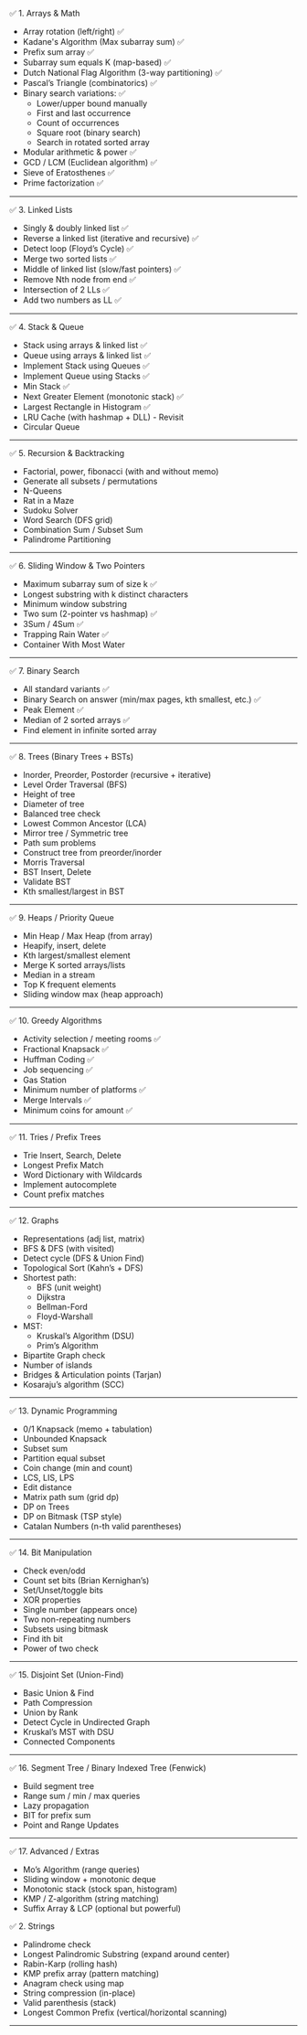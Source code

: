 ✅ 1. Arrays & Math
- Array rotation (left/right) ✅
- Kadane's Algorithm (Max subarray sum) ✅
- Prefix sum array ✅
- Subarray sum equals K (map-based) ✅
- Dutch National Flag Algorithm (3-way partitioning) ✅
- Pascal’s Triangle (combinatorics) ✅
- Binary search variations: ✅
	- Lower/upper bound manually
	- First and last occurrence
	- Count of occurrences
	- Square root (binary search)
	- Search in rotated sorted array
- Modular arithmetic & power ✅
- GCD / LCM (Euclidean algorithm) ✅
- Sieve of Eratosthenes ✅
- Prime factorization ✅
---

✅ 3. Linked Lists

- Singly & doubly linked list ✅
- Reverse a linked list (iterative and recursive) ✅
- Detect loop (Floyd’s Cycle) ✅
- Merge two sorted lists  ✅
- Middle of linked list (slow/fast pointers)  ✅
- Remove Nth node from end  ✅
- Intersection of 2 LLs ✅
- Add two numbers as LL ✅
---

✅ 4. Stack & Queue

- Stack using arrays & linked list ✅
- Queue using arrays & linked list ✅
- Implement Stack using Queues ✅
- Implement Queue using Stacks ✅
- Min Stack  ✅
- Next Greater Element (monotonic stack) ✅
- Largest Rectangle in Histogram  ✅
- LRU Cache (with hashmap + DLL) - Revisit 
- Circular Queue 
---

✅ 5. Recursion & Backtracking

- Factorial, power, fibonacci (with and without memo) 
- Generate all subsets / permutations
- N-Queens 
- Rat in a Maze
- Sudoku Solver
- Word Search (DFS grid)
- Combination Sum / Subset Sum
- Palindrome Partitioning
---

✅ 6. Sliding Window & Two Pointers

- Maximum subarray sum of size k ✅
- Longest substring with k distinct characters
- Minimum window substring
- Two sum (2-pointer vs hashmap) ✅
- 3Sum / 4Sum  ✅
- Trapping Rain Water  ✅
- Container With Most Water 
---

✅ 7. Binary Search

- All standard variants  ✅
- Binary Search on answer (min/max pages, kth smallest, etc.) ✅
- Peak Element  ✅
- Median of 2 sorted arrays ✅
- Find element in infinite sorted array
---

✅ 8. Trees (Binary Trees + BSTs)

- Inorder, Preorder, Postorder (recursive + iterative)
- Level Order Traversal (BFS)
- Height of tree
- Diameter of tree
- Balanced tree check
- Lowest Common Ancestor (LCA)
- Mirror tree / Symmetric tree
- Path sum problems
- Construct tree from preorder/inorder
- Morris Traversal
- BST Insert, Delete
- Validate BST
- Kth smallest/largest in BST
---

✅ 9. Heaps / Priority Queue

- Min Heap / Max Heap (from array)
- Heapify, insert, delete
- Kth largest/smallest element
- Merge K sorted arrays/lists
- Median in a stream
- Top K frequent elements
- Sliding window max (heap approach)
---

✅ 10. Greedy Algorithms

- Activity selection / meeting rooms ✅
- Fractional Knapsack ✅
- Huffman Coding ✅
- Job sequencing ✅
- Gas Station 
- Minimum number of platforms ✅
- Merge Intervals ✅
- Minimum coins for amount ✅
---

✅ 11. Tries / Prefix Trees

- Trie Insert, Search, Delete
- Longest Prefix Match
- Word Dictionary with Wildcards
- Implement autocomplete
- Count prefix matches
---

✅ 12. Graphs

- Representations (adj list, matrix)
- BFS & DFS (with visited)
- Detect cycle (DFS & Union Find)
- Topological Sort (Kahn’s + DFS)
- Shortest path:
	- BFS (unit weight)
	- Dijkstra
	- Bellman-Ford
	- Floyd-Warshall
- MST:
	- Kruskal’s Algorithm (DSU)
	- Prim’s Algorithm
- Bipartite Graph check
- Number of islands
- Bridges & Articulation points (Tarjan)
- Kosaraju’s algorithm (SCC)
---

✅ 13. Dynamic Programming

- 0/1 Knapsack (memo + tabulation)
- Unbounded Knapsack
- Subset sum
- Partition equal subset
- Coin change (min and count)
- LCS, LIS, LPS
- Edit distance
- Matrix path sum (grid dp)
- DP on Trees
- DP on Bitmask (TSP style)
- Catalan Numbers (n-th valid parentheses)
---

✅ 14. Bit Manipulation

- Check even/odd
- Count set bits (Brian Kernighan’s)
- Set/Unset/toggle bits
- XOR properties
- Single number (appears once)
- Two non-repeating numbers
- Subsets using bitmask
- Find ith bit
- Power of two check
---

✅ 15. Disjoint Set (Union-Find)

- Basic Union & Find
- Path Compression
- Union by Rank
- Detect Cycle in Undirected Graph
- Kruskal’s MST with DSU
- Connected Components
---

✅ 16. Segment Tree / Binary Indexed Tree (Fenwick)

- Build segment tree
- Range sum / min / max queries
- Lazy propagation
- BIT for prefix sum
- Point and Range Updates
---

✅ 17. Advanced / Extras

- Mo’s Algorithm (range queries)
- Sliding window + monotonic deque
- Monotonic stack (stock span, histogram)
- KMP / Z-algorithm (string matching)
- Suffix Array & LCP (optional but powerful)
 

 ✅ 2. Strings

- Palindrome check
- Longest Palindromic Substring (expand around center)
- Rabin-Karp (rolling hash)
- KMP prefix array (pattern matching)
- Anagram check using map
- String compression (in-place)
- Valid parenthesis (stack)
- Longest Common Prefix (vertical/horizontal scanning)
---